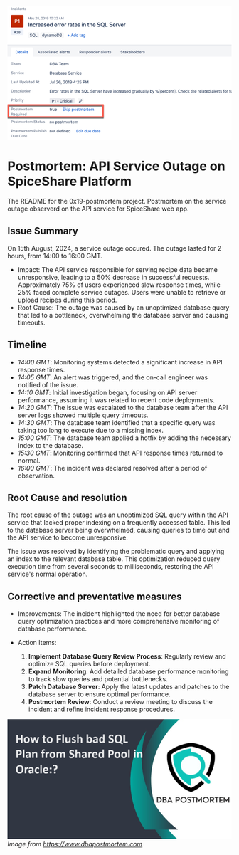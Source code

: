 ![Sample reports - Opsgenie Post Mortem Reports](Atlassian_report.png)

# Postmortem: API Service Outage on SpiceShare Platform
The README for the 0x19-postmortem project. Postmortem on the service outage observerd on the API service
for SpiceShare web app.

## Issue Summary
On 15th August, 2024, a service outage occured. The outage lasted for 2 hours, from 14:00 to 16:00 GMT.
* Impact: The API service responsible for serving recipe data became unresponsive, leading to a 50% decrease in successful requests. Approximately 75% of users experienced slow response times, while 25% faced complete service outages. Users were unable to retrieve or upload recipes during this period.
* Root Cause: The outage was caused by an unoptimized database query that led to a bottleneck, overwhelming the database server and causing timeouts.

## Timeline
* _14:00 GMT_: Monitoring systems detected a significant increase in API response times.
* _14:05 GMT_: An alert was triggered, and the on-call engineer was notified of the issue.
* _14:10 GMT_: Initial investigation began, focusing on API server performance, assuming it was related to recent code deployments.
* _14:20 GMT_: The issue was escalated to the database team after the API server logs showed multiple query timeouts.
* _14:30 GMT_: The database team identified that a specific query was taking too long to execute due to a missing index.
* _15:00 GMT_: The database team applied a hotfix by adding the necessary index to the database.
* _15:30 GMT_: Monitoring confirmed that API response times returned to normal.
* _16:00 GMT_: The incident was declared resolved after a period of observation.

## Root Cause and resolution
The root cause of the outage was an unoptimized SQL query within the API service that lacked proper indexing on a frequently accessed table. This led to the database server being overwhelmed, causing queries to time out and the API service to become unresponsive.

The issue was resolved by identifying the problematic query and applying an index to the relevant database table. This optimization reduced query execution time from several seconds to milliseconds, restoring the API service's normal operation.

## Corrective and preventative measures
* Improvements: The incident highlighted the need for better database query optimization practices and more comprehensive monitoring of database performance.

* Action Items:
	1. __Implement Database Query Review Process__: Regularly review and optimize SQL queries before deployment.
	2. __Expand Monitoring__: Add detailed database performance monitoring to track slow queries and potential bottlenecks.
	3. __Patch Database Server__: Apply the latest updates and patches to the database server to ensure optimal performance.
	4. __Postmortem Review__: Conduct a review meeting to discuss the incident and refine incident response procedures.

![DBA Postmortem Diagram](./dba_postmortem.png)
_Image from https://www.dbapostmortem.com_
